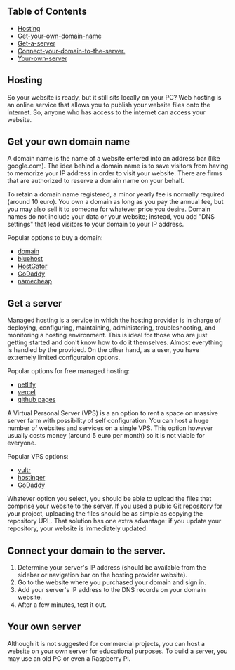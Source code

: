## Table of Contents
<!--ts-->

- [Hosting](#Hosting)
- [Get-your-own-domain-name](#Get-your-own-domain-name)
- [Get-a-server](#Get-a-server)
- [Connect-your-domain-to-the-server.](#Connect-your-domain-to-the-server.)
- [Your-own-server](#Your-own-server)

<!--te-->

## Hosting
 
So your website is ready, but it still sits locally on your PC? Web hosting is an online service that allows you to publish your website files onto the internet. So, anyone who has access to the internet can access your website.

## Get your own domain name
 
A domain name is the name of a website entered into an address bar (like google.com). The idea behind a domain name is to save visitors from having to memorize your IP address in order to visit your website. There are firms that are authorized to reserve a domain name on your behalf.

To retain a domain name registered, a minor yearly fee is normally required (around 10 euro). You own a domain as long as you pay the annual fee, but you may also sell it to someone for whatever price you desire. Domain names do not include your data or your website; instead, you add "DNS settings" that lead visitors to your domain to your IP address.

Popular options to buy a domain:
* <a href="https://www.domain.com/">domain</a>
* <a href="https://www.bluehost.com/">bluehost</a>
* <a href="https://www.hostgator.com/">HostGator</a>
* <a href="https://www.godaddy.com/">GoDaddy</a>
* <a href="https://www.namecheap.com/">namecheap</a>

## Get a server

Managed hosting is a service in which the hosting provider is in charge of deploying, configuring, maintaining, administering, troubleshooting, and monitoring a hosting environment. This is ideal for those who are just getting started and don't know how to do it themselves. Almost everything is handled by the provided. On the other hand, as a user, you have extremely limited configuraion options.

Popular options for free managed hosting:
* <a href="https://www.netlify.com/">netlify</a>
* <a href="https://www.netlify.com/">vercel</a>
* <a href="https://pages.github.com/">github pages</a>
 
A Virtual Personal Server (VPS) is a an option to rent a space on massive server farm with possibility of self configuration. You can host a huge number of websites and services on a single VPS. This option however usually costs money  (around 5 euro per month) so it is not viable for everyone.
 
Popular VPS options:
* <a href="https://www.vultr.com/">vultr</a>
* <a href="https://www.hostinger.com/vps-hosting">hostinger</a>
* <a href="https://www.godaddy.com/hosting/vserver">GoDaddy</a>
 
Whatever option you select, you should be able to upload the files that comprise your website to the server. If you used a public Git repository for your project, uploading the files should be as simple as copying the repository URL. That solution has one extra advantage: if you update your repository, your website is immediately updated.
 
## Connect your domain to the server.

1. Determine your server's IP address (should be available from the sidebar or navigation bar on the hosting provider website).
2. Go to the website where you purchased your domain and sign in.
3. Add your server's IP address to the DNS records on your domain website.
4. After a few minutes, test it out.

## Your own server
Although it is not suggested for commercial projects, you can host a website on your own server for educational purposes. To build a server, you may use an old PC or even a Raspberry Pi.
